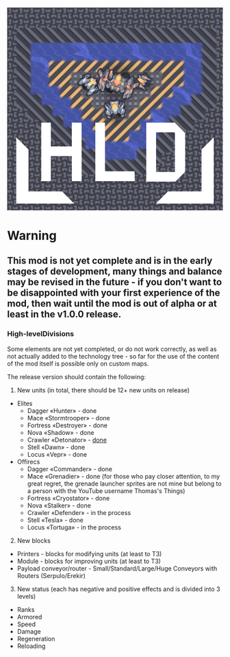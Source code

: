 ![HLD](https://github.com/Dong-Wo-Long/High-levelDivisions/blob/main/icon.png)

# Warning
## This mod is not yet complete and is in the early stages of development, many things and balance may be revised in the future - if you don't want to be disappointed with your first experience of the mod, then wait until the mod is out of alpha or at least in the v1.0.0 release.
### High-levelDivisions
Some elements are not yet completed, or do not work correctly, as well as not actually added to the technology tree - so far for the use of the content of the mod itself is possible only on custom maps.

The release version should contain the following:
1. New units (in total, there should be 12+ new units on release)
- Elites
  - Dagger «Hunter» - done
  - Mace «Stormtrooper» - done
  - Fortress «Destroyer» - done
  - Nova «Shadow» - done
  - Crawler «Detonator» - [done](https://github.com/Bloody-Ocean/bloodyVisual/blob/main/sprites-override/crawler.png)
  - Stell «Dawn» - done
  - Locus «Vepr» - done
- Offirecs
  - Dagger «Commander» - done
  - Mace «Grenadier» - done (for those who pay closer attention, to my great regret, the grenade launcher sprites are not mine but belong to a person with the YouTube username Thomas's Things)
  - Fortress «Cryostator» - done
  - Nova «Stalker» - done
  - Crawler «Defender» - in the process
  - Stell «Tesla» - done
  - Locus «Tortuga» - in the process
2. New blocks
- Printers - blocks for modifying units (at least to T3)
- Module - blocks for improving units (at least to T3)
- Payload conveyor/router - Small/Standard/Large/Huge Conveyors with Routers (Serpulo/Erekir)
3. New status (each has negative and positive effects and is divided into 3 levels)
- Ranks
- Armored
- Speed
- Damage
- Regeneration
- Reloading
